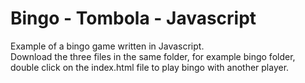 # Bingo - Tombola - Javascript
Example of a bingo game written in Javascript.
<br>
Download the three files in the same folder, for example bingo folder, double click on the index.html file to play bingo with another player.
